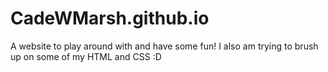 # CadeWMarsh.github.io
A website to play around with and have some fun! I also am trying to brush up on some of my HTML and CSS :D
